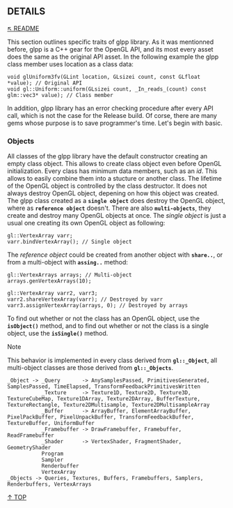 ## DETAILS
[&nwarr; README](../README.md)

This section outlines specific traits of glpp library. As it was mentionned before, glpp is a C++ gear for the OpenGL API, and its most every asset does the same as the original API asset. In the following example the glpp class member uses location as a class data:
```
void glUniform3fv(GLint location, GLsizei count, const GLfloat *value); // Original API
void gl::Uniform::uniform(GLsizei count, _In_reads_(count) const glm::vec3* value); // Class member
```
In addition, glpp library has an error checking procedure after every API call, which is not the case for the Release build. Of corse, there are many gems whose purpose is to save programmer's time. Let's begin with basic.

### Objects
All classes of the glpp library have the default constructor creating an empty class object. This allows to create class object even before OpenGL initialization. Every class has minimum data members, such as an _id_. This allows to easily combine them into a stucture or another class. The lifetime of the OpenGL object is controlled by the class destructor. It does not always destroy OpenGL object, depening on how this object was created. The glpp class created as a **`single object`** does destroy the OpenGL object, where as **`reference object`** doesn't. There are also **`multi-objects`**, they create and destroy many OpenGL objects at once. The _single object_ is just a usual one creating its own OpenGL object as following:
```
gl::VertexArray varr;
varr.bindVertexArray(); // Single object
```
The _reference object_ could be created from another object with **`share..`**, or from a multi-object with **`assing..`** method:
```
gl::VertexArrays arrays; // Multi-object
arrays.genVertexArrays(10);

gl::VertexArray varr2, varr3;
varr2.shareVertexArray(varr); // Destroyed by varr
varr3.assignVertexArray(arrays, 0); // Destroyed by arrays
```
To find out whether or not the class has an OpenGL object, use the **`isObject()`** method, and to find out whether or not the class is a single object, use the **`isSingle()`** method.

> [!NOTE]
> This behavior is implemented in every class derived from **`gl::_Object`**, all multi-object classes are those derived from **`gl::_Objects`**.

```
_Object -> _Query       -> AnySamplesPassed, PrimitivesGenerated, SamplesPassed, TimeElapsed, TransformFeedbackPrimitivesWritten
           _Texture     -> Texture1D, Texture2D, Texture3D, TextureCubeMap, Texture1DArray, Texture2DArray, BufferTexture, TextureRectangle, Texture2DMultisample, Texture2DMultisampleArray
           _Buffer      -> ArrayBuffer, ElementArrayBuffer, PixelPackBuffer, PixelUnpackBuffer, TransformFeedbackBuffer, TextureBuffer, UniformBuffer
           _Framebuffer -> DrawFramebuffer, Framebuffer, ReadFramebuffer
           _Shader      -> VertexShader, FragmentShader, GeometryShader
           Program
           Sampler
           Renderbuffer
           VertexArray
_Objects -> Queries, Textures, Buffers, Framebuffers, Samplers, Renderbuffers, VertexArrays
```

[&uarr; TOP](DETAILS.md#details)
